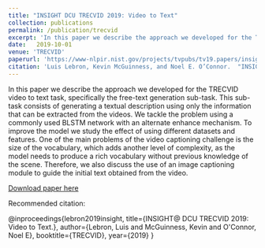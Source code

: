 ```yaml
---
title: "INSIGHT DCU TRECVID 2019: Video to Text"
collection: publications
permalink: /publication/trecvid
excerpt: 'In this paper we describe the approach we developed for the TRECVID video to text task, specifically the free-text generation sub-task. This sub-task consists of generating a textual description using only the information that can be extracted from the videos. We tackle the problem using a commonly used BLSTM network with an alternate enhance mechanism. To improve the model we study the effect of using different datasets and features. One of the main problems of the video captioning challenge is the size of the vocabulary, which adds another level of complexity, as the model needs to produce a rich vocabulary without previous knowledge of the scene. Therefore, we also discuss the use of an image captioning module to guide the initial text obtained from the video.'
date: 	2019-10-01
venue: 'TRECVID'
paperurl: 'https://www-nlpir.nist.gov/projects/tvpubs/tv19.papers/insightdcu.pdf'
citation: 'Luis Lebron, Kevin McGuinness, and Noel E. O’Connor.  "INSIGHT DCU TRECVID 2019: Video to Text." TRECVID. 2019.'
---
```

In this paper we describe the approach we developed for the TRECVID video to text task, specifically the free-text generation sub-task. This sub-task consists of generating a textual description using only the information that can be extracted from the videos. We tackle the problem using a commonly used BLSTM network with an alternate enhance mechanism. To improve the model we study the effect of using different datasets and features. One of the main problems of the video captioning challenge is the size of the vocabulary, which adds another level of complexity, as the model needs to produce a rich vocabulary without previous knowledge of the scene. Therefore, we also discuss the use of an image captioning module to guide the initial text obtained from the video.


[Download paper here](https://www-nlpir.nist.gov/projects/tvpubs/tv19.papers/insightdcu.pdf)

Recommended citation: 

@inproceedings{lebron2019insight,
  title={INSIGHT@ DCU TRECVID 2019: Video to Text.},
  author={Lebron, Luis and McGuinness, Kevin and O'Connor, Noel E},
  booktitle={TRECVID},
  year={2019}
}

